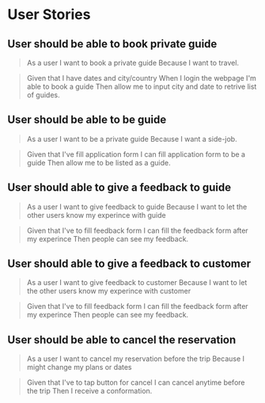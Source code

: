 # User Stories

## User should be able to book private guide

> As a user 
I want to book a private guide
Because I want to travel.

> Given that I have dates and city/country
When I login the webpage I'm able to book a guide
Then allow me to input city and date to retrive list of guides.

## User should be able to be guide

> As a user
I want to be a private guide
Because I want a side-job.

> Given that I've fill application form
I can fill application form to be a guide
Then allow me to be listed as a guide.

## User should able to give a feedback to guide

> As a user
I want to give feedback to guide
Because I want to let the other users know my experince with guide

> Given that I've to fill feedback form
I can fill the feedback form after my experince
Then people can see my feedback.

## User should able to give a feedback to customer

> As a user
I want to give feedback to customer
Because I want to let the other users know my experince with customer

> Given that I've to fill feedback form
I can fill the feedback form after my experince
Then people can see my feedback.

## User should be able to cancel the reservation

> As a user
I want to cancel my reservation before the trip
Because I might change my plans or dates

> Given that I've to tap button for cancel
I can cancel anytime before the trip
Then I receive a conformation.




